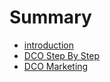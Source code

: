# Summary

* [introduction](README.md)
* [DCO Step By Step](dco-step-by-step.md)
* [DCO Marketing](dco-marketing.md)

